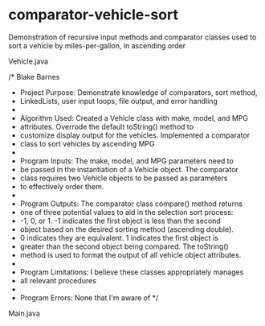 # comparator-vehicle-sort
Demonstration of recursive input methods and comparator classes used to sort a vehicle by miles-per-gallon, in ascending order

Vehicle.java

/* Blake Barnes
 * Project Purpose: Demonstrate knowledge of comparators, sort method,
 * LinkedLists, user input loops, file output, and error handling
 *
 * Algorithm Used: Created a Vehicle class with make, model, and MPG
 * attributes. Overrode the default toString() method to
 * customize display output for the vehicles. Implemented a comparator
 * class to sort vehicles by ascending MPG
 *
 * Program Inputs: The make, model, and MPG parameters need to
 * be passed in the instantiation of a Vehicle object. The comparator
 * class requires two Vehicle objects to be passed as parameters
 * to effectively order them.
 *
 * Program Outputs: The comparator class compare() method returns
 * one of three potential values to aid in the selection sort process:
 * -1, 0, or 1. -1 indicates the first object is less than the second
 * object based on the desired sorting method (ascending double).
 * 0 indicates they are equivalent. 1 indicates the first object is
 * greater than the second object being compared. The toString()
 * method is used to format the output of all vehicle object attributes.
 *
 * Program Limitations: I believe these classes appropriately manages
 * all relevant procedures
 *
 * Program Errors: None that I'm aware of
 */
 
 Main.java
